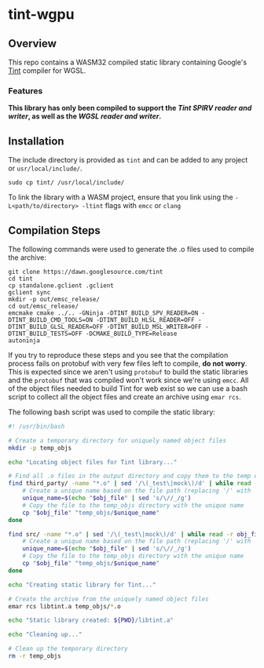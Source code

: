 # tint-wgpu

## Overview
This repo contains a WASM32 compiled static library containing Google's [Tint](https://dawn.googlesource.com/tint) compiler for WGSL.

### Features
**This library has only been compiled to support the *Tint SPIRV reader and writer*, as well as the *WGSL reader and writer*.**

## Installation
The include directory is provided as `tint` and can be added to any project or `usr/local/include/`.

```
sudo cp tint/ /usr/local/include/
```

To link the library with a WASM project, ensure that you link using the `-L<path/to/directory> -ltint` flags with `emcc` or `clang`

## Compilation Steps
The following commands were used to generate the .o files used to compile the archive:
```
git clone https://dawn.googlesource.com/tint
cd tint
cp standalone.gclient .gclient
gclient sync
mkdir -p out/emsc_release/
cd out/emsc_release/
emcmake cmake ../.. -GNinja -DTINT_BUILD_SPV_READER=ON -DTINT_BUILD_CMD_TOOLS=ON -DTINT_BUILD_HLSL_READER=OFF -DTINT_BUILD_GLSL_READER=OFF -DTINT_BUILD_MSL_WRITER=OFF -DTINT_BUILD_TESTS=OFF -DCMAKE_BUILD_TYPE=Release
autoninja
```

If you try to reproduce these steps and you see that the compilation process fails on protobuf with very few files left to compile, **do not worry**. This is expected since we aren't using `protobuf` to build the static libraries and the `protobuf` that was compiled won't work since we're using `emcc`. All of the object files needed to build Tint for web exist so we can use a bash script to collect all the object files and create an archive using `emar rcs`.

The following bash script was used to compile the static library:

```wasm_build.sh
#! /usr/bin/bash

# Create a temporary directory for uniquely named object files
mkdir -p temp_objs

echo "Locating object files for Tint library..."

# Find all .o files in the output directory and copy them to the temp directory
find third_party/ -name "*.o" | sed '/\(_test\|mock\)/d' | while read -r obj_file; do
    # Create a unique name based on the file path (replacing '/' with '_')
    unique_name=$(echo "$obj_file" | sed 's/\//_/g')
    # Copy the file to the temp_objs directory with the unique name
    cp "$obj_file" "temp_objs/$unique_name"
done

find src/ -name "*.o" | sed '/\(_test\|mock\)/d' | while read -r obj_file; do
    # Create a unique name based on the file path (replacing '/' with '_')
    unique_name=$(echo "$obj_file" | sed 's/\//_/g')
    # Copy the file to the temp_objs directory with the unique name
    cp "$obj_file" "temp_objs/$unique_name"
done

echo "Creating static library for Tint..."

# Create the archive from the uniquely named object files
emar rcs libtint.a temp_objs/*.o

echo "Static library created: ${PWD}/libtint.a"

echo "Cleaning up..."

# Clean up the temporary directory
rm -r temp_objs
```
